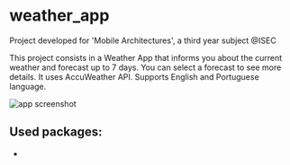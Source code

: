 # weather_app

Project developed for 'Mobile Architectures', a third year subject @ISEC

This project consists in a Weather App that informs you about the current weather and forecast up to 7 days. You can select a forecast to see more details. 
It uses AccuWeather API.
Supports English and Portuguese language.

![app screenshot](https://imgur.com/a/KsG16NN)

## Used packages:
* 

